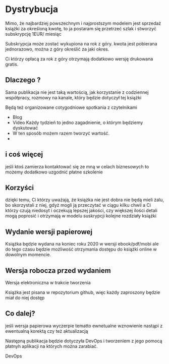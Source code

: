 # Dystrybucja
Mimo, że najbardziej powszechnym i najprostszym modelem jest sprzedaż książki za określoną kwotę,
to ja postaram się przetrzeć szlak i stworzyć subskrypcję 1EUR/ miesiąc

Subskrypcja może zostać wykupiona na rok z góry.
kwota jest pobierana jednorazowo, można z góry określić za jaki okres.

Ci którzy opłacą za rok z góry otrzymają dodatkowo wersję drukowana gratis.


## Dlaczego ?

Sama publikacja nie jest taką wartością, jak
korzystanie z codziennej współpracy, rozmowy na kanale, który będzie dotyczył tej książki

Będą też organizowane cotygodniowe spotkania z czytelnikami
+ Blog
+ Video
Każdy tydzień to jedno zagadnienie, o którym będziemy dyskutować
+ W ten sposób możem razem tworzyć wartość.
+ 


## i coś więcej

jeśli ktoś zamierza kontaktować się ze mną w celach biznesowych to możemy dodatkowo
uzgodnić płatne szkolenie


## Korzyści

dzięki temu, Ci którzy uważają, że książka nie jest dobra nie będą mieli żalu, bo
skorzystali z niej, gdyż mogli ją przeczytać w ciągu kilku chwil
a Ci którzy czują niedosyt i oczekują lepszej jakości, czy większej ilości detali
mogą poprosić i otrzymają w modelu suskrypcji kolejne rozdziały książki


## Wydanie wersji papierowej

Książka będzie wydana na koniec roku 2020 w wersji ebook/pdf/mobi
ale do tego czasu będzie możliwość otrzymania dostępu do książki online w dowolnym momencie.


## Wersja robocza przed wydaniem

Wersja elektroniczna w trakcie tworzenia

Książka jest pisana w repozytorium github, więc każdy zaproszony będzie miał do niej dostęp


## Co dalej?

jeśli wersja papierowa wyczerpie tematto ewnetualne wznowienie nastąpi z ewentualną korektą czy też aktualizacją


Następną publikacja będzie dotyczyła DevOps i tworzeniem z jego pomocą płatnyh aplikacji na których można zarabiać.

DevOps





